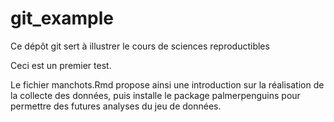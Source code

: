 # git_example

Ce dépôt git sert à illustrer le cours de sciences reproductibles

Ceci est un premier test. 

Le fichier manchots.Rmd propose ainsi une introduction sur la réalisation de la 
collecte des données, puis installe le package palmerpenguins pour permettre
des futures analyses du jeu de données.

